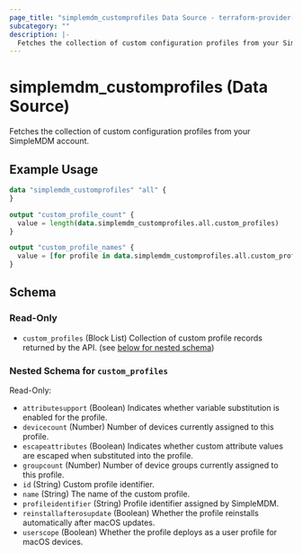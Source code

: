 ```yaml
---
page_title: "simplemdm_customprofiles Data Source - terraform-provider-simplemdm"
subcategory: ""
description: |-
  Fetches the collection of custom configuration profiles from your SimpleMDM account.
---
```


# simplemdm_customprofiles (Data Source)

Fetches the collection of custom configuration profiles from your SimpleMDM account.

## Example Usage

```terraform
data "simplemdm_customprofiles" "all" {
}

output "custom_profile_count" {
  value = length(data.simplemdm_customprofiles.all.custom_profiles)
}

output "custom_profile_names" {
  value = [for profile in data.simplemdm_customprofiles.all.custom_profiles : profile.name]
}
```

## Schema

### Read-Only

- `custom_profiles` (Block List) Collection of custom profile records returned by the API. (see [below for nested schema](#nestedblock--custom_profiles))

<a id="nestedblock--custom_profiles"></a>
### Nested Schema for `custom_profiles`

Read-Only:

- `attributesupport` (Boolean) Indicates whether variable substitution is enabled for the profile.
- `devicecount` (Number) Number of devices currently assigned to this profile.
- `escapeattributes` (Boolean) Indicates whether custom attribute values are escaped when substituted into the profile.
- `groupcount` (Number) Number of device groups currently assigned to this profile.
- `id` (String) Custom profile identifier.
- `name` (String) The name of the custom profile.
- `profileidentifier` (String) Profile identifier assigned by SimpleMDM.
- `reinstallafterosupdate` (Boolean) Whether the profile reinstalls automatically after macOS updates.
- `userscope` (Boolean) Whether the profile deploys as a user profile for macOS devices.